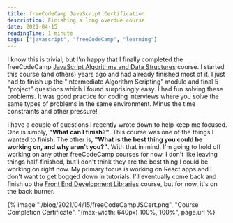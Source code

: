 ```yaml
---
title: freeCodeCamp JavaScript Certification
description: Finishing a long overdue course
date: 2021-04-15
readingTime: 1 minute
tags: ["javascript", "freeCodeCamp", "learning"]
---
```


I know this is trivial, but I'm happy that I finally completed the freeCodeCamp [JavaScript Algorithms and Data Structures](https://www.freecodecamp.org/learn/javascript-algorithms-and-data-structures/) course. I started this course (and others) years ago and had already finished most of it. I just had to finish up the "Intermediate Algorithm Scripting" module and final 5 "project" questions which I found surprisingly easy. I had fun solving these problems. It was good practice for coding interviews where you solve the same types of problems in the same environment. Minus the time constraints and other pressure!

I have a couple of questions I recently wrote down to help keep me focused. One is simply, **"What can I finish?"**. This course was one of the things I wanted to finish. The other is, **"What is the best thing you could be working on, and why aren't you?"**. With that in mind, I'm going to hold off working on any other freeCodeCamp courses for now. I don't like leaving things half-finished, but I don't think they are the best thing I could be working on right now. My primary focus is working on React apps and I don't want to get bogged down in tutorials. I'll eventually come back and finish up the [Front End Development Libraries](https://www.freecodecamp.org/learn/front-end-libraries/) course, but for now, it's on the back burner.

{% image "./blog/2021/04/15/freeCodeCampJSCert.png", "Course Completion Certificate", "(max-width: 640px) 100%, 100%", page.url %}
